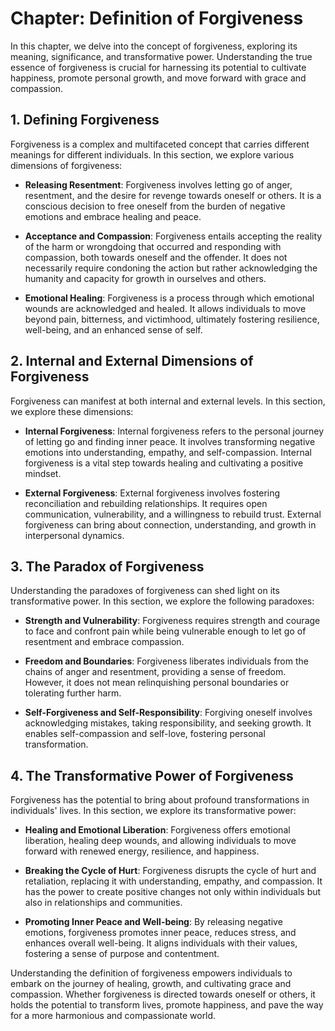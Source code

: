 Chapter: Definition of Forgiveness
==================================

In this chapter, we delve into the concept of forgiveness, exploring its meaning, significance, and transformative power. Understanding the true essence of forgiveness is crucial for harnessing its potential to cultivate happiness, promote personal growth, and move forward with grace and compassion.

**1. Defining Forgiveness**
---------------------------

Forgiveness is a complex and multifaceted concept that carries different meanings for different individuals. In this section, we explore various dimensions of forgiveness:

* **Releasing Resentment**: Forgiveness involves letting go of anger, resentment, and the desire for revenge towards oneself or others. It is a conscious decision to free oneself from the burden of negative emotions and embrace healing and peace.

* **Acceptance and Compassion**: Forgiveness entails accepting the reality of the harm or wrongdoing that occurred and responding with compassion, both towards oneself and the offender. It does not necessarily require condoning the action but rather acknowledging the humanity and capacity for growth in ourselves and others.

* **Emotional Healing**: Forgiveness is a process through which emotional wounds are acknowledged and healed. It allows individuals to move beyond pain, bitterness, and victimhood, ultimately fostering resilience, well-being, and an enhanced sense of self.

**2. Internal and External Dimensions of Forgiveness**
------------------------------------------------------

Forgiveness can manifest at both internal and external levels. In this section, we explore these dimensions:

* **Internal Forgiveness**: Internal forgiveness refers to the personal journey of letting go and finding inner peace. It involves transforming negative emotions into understanding, empathy, and self-compassion. Internal forgiveness is a vital step towards healing and cultivating a positive mindset.

* **External Forgiveness**: External forgiveness involves fostering reconciliation and rebuilding relationships. It requires open communication, vulnerability, and a willingness to rebuild trust. External forgiveness can bring about connection, understanding, and growth in interpersonal dynamics.

**3. The Paradox of Forgiveness**
---------------------------------

Understanding the paradoxes of forgiveness can shed light on its transformative power. In this section, we explore the following paradoxes:

* **Strength and Vulnerability**: Forgiveness requires strength and courage to face and confront pain while being vulnerable enough to let go of resentment and embrace compassion.

* **Freedom and Boundaries**: Forgiveness liberates individuals from the chains of anger and resentment, providing a sense of freedom. However, it does not mean relinquishing personal boundaries or tolerating further harm.

* **Self-Forgiveness and Self-Responsibility**: Forgiving oneself involves acknowledging mistakes, taking responsibility, and seeking growth. It enables self-compassion and self-love, fostering personal transformation.

**4. The Transformative Power of Forgiveness**
----------------------------------------------

Forgiveness has the potential to bring about profound transformations in individuals' lives. In this section, we explore its transformative power:

* **Healing and Emotional Liberation**: Forgiveness offers emotional liberation, healing deep wounds, and allowing individuals to move forward with renewed energy, resilience, and happiness.

* **Breaking the Cycle of Hurt**: Forgiveness disrupts the cycle of hurt and retaliation, replacing it with understanding, empathy, and compassion. It has the power to create positive changes not only within individuals but also in relationships and communities.

* **Promoting Inner Peace and Well-being**: By releasing negative emotions, forgiveness promotes inner peace, reduces stress, and enhances overall well-being. It aligns individuals with their values, fostering a sense of purpose and contentment.

Understanding the definition of forgiveness empowers individuals to embark on the journey of healing, growth, and cultivating grace and compassion. Whether forgiveness is directed towards oneself or others, it holds the potential to transform lives, promote happiness, and pave the way for a more harmonious and compassionate world.
